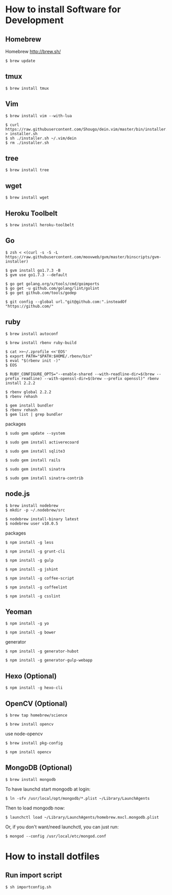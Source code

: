 # How to install Software for Development

## Homebrew

Homebrew
http://brew.sh/

```
$ brew update
```

## tmux

```
$ brew install tmux
```

## Vim

```
$ brew install vim --with-lua

$ curl https://raw.githubusercontent.com/Shougo/dein.vim/master/bin/installer.sh > installer.sh
$ sh ./installer.sh ~/.vim/dein
$ rm ./installer.sh
```

## tree 

```
$ brew install tree
```

## wget

```
$ brew install wget
```

## Heroku Toolbelt

```
$ brew install heroku-toolbelt
```

## Go

```
$ zsh < <(curl -s -S -L https://raw.githubusercontent.com/moovweb/gvm/master/binscripts/gvm-installer)

$ gvm install go1.7.3 -B
$ gvm use go1.7.3 --default

$ go get golang.org/x/tools/cmd/goimports
$ go get -u github.com/golang/lint/golint
$ go get github.com/tools/godep

$ git config --global url."git@github.com:".insteadOf "https://github.com/"
```

## ruby
```
$ brew install autoconf

$ brew install rbenv ruby-build

$ cat >>~/.zprofile <<'EOS'
$ export PATH="$PATH:$HOME/.rbenv/bin"
$ eval "$(rbenv init -)"
$ EOS

$ RUBY_CONFIGURE_OPTS="--enable-shared --with-readline-dir=$(brew --prefix readline) --with-openssl-dir=$(brew --prefix openssl)" rbenv install 2.2.2

$ rbenv global 2.2.2
$ rbenv rehash

$ gem install bundler
$ rbenv rehash
$ gem list | grep bundler
```
packages
```
$ sudo gem update --system

$ sudo gem install activerecoard

$ sudo gem install sqlite3

$ sudo gem install rails

$ sudo gem install sinatra

$ sudo gem install sinatra-contrib
```

## node.js

```
$ brew install nodebrew
$ mkdir -p ~/.nodebrew/src

$ nodebrew install-binary latest
$ nodebrew user v10.0.5
```

packages
```
$ npm install -g less

$ npm install -g grunt-cli

$ npm install -g gulp

$ npm install -g jshint

$ npm install -g coffee-script

$ npm install -g coffeelint

$ npm install -g csslint
```


## Yeoman

```
$ npm install -g yo

$ npm install -g bower
```

generator
```
$ npm install -g generator-hubot

$ npm install -g generator-gulp-webapp
```


## Hexo (Optional)

```
$ npm install -g hexo-cli
```

## OpenCV (Optional)

```
$ brew tap homebrew/science

$ brew install opencv
```

use node-opencv
```
$ brew install pkg-config

$ npm install opencv
```

## MongoDB (Optional)

```
$ brew install mongodb
```

To have launchd start mongodb at login:
```
$ ln -sfv /usr/local/opt/mongodb/*.plist ~/Library/LaunchAgents
```

Then to load mongodb now:
```
$ launchctl load ~/Library/LaunchAgents/homebrew.mxcl.mongodb.plist
```

Or, if you don't want/need launchctl, you can just run:
```
$ mongod --config /usr/local/etc/mongod.conf
```

# How to install dotfiles

## Run import script

```
$ sh importconfig.sh
```

